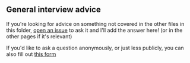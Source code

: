 ## General interview advice

If you're looking for advice on something not covered in the other files in this folder, [open an issue](https://github.com/evykassirer/playing-the-internship-game/issues/new) to ask it and I'll add the answer here! (or in the other pages if it's relevant)

If you'd like to ask a question anonymously, or just less publicly, you can also fill out [this form](https://goo.gl/forms/jdmIcCBQcbBf5P5w1)
